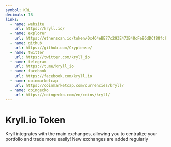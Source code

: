 ```yaml
---
symbol: KRL
decimals: 18
links:
  - name: website
    url: https://kryll.io/
  - name: explorer
    url: https://etherscan.io/token/0x464eBE77c293E473B48cFe96dDCf88fcF7bFDAC0
  - name: github
    url: https://github.com/Cryptense/
  - name: twitter
    url: https://twitter.com/kryll_io
  - name: telegram
    url: https://t.me/kryll_io
  - name: facebook
    url: https://facebook.com/kryll.io
  - name: coinmarketcap
    url: https://coinmarketcap.com/currencies/kryll/
  - name: coingecko
    url: https://coingecko.com/en/coins/kryll/
---
```


# Kryll.io Token

Kryll integrates with the main exchanges, allowing you to centralize your portfolio and trade more easily! New exchanges are added regularly
